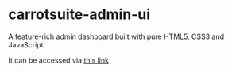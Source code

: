 # carrotsuite-admin-ui

A feature-rich admin dashboard built with pure HTML5, CSS3 and JavaScript.

It can be accessed via [this link](https://sirneij.github.io/carrotsuite-admin-ui/)
